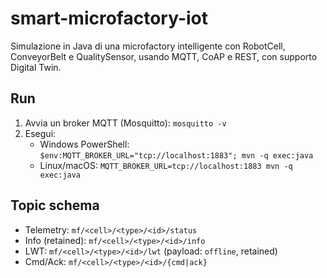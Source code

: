 # smart-microfactory-iot
Simulazione in Java di una microfactory intelligente con RobotCell, ConveyorBelt e QualitySensor, usando MQTT, CoAP e REST, con supporto Digital Twin.

## Run
1) Avvia un broker MQTT (Mosquitto): `mosquitto -v`
2) Esegui:
   - Windows PowerShell:
     `$env:MQTT_BROKER_URL="tcp://localhost:1883"; mvn -q exec:java`
   - Linux/macOS:
     `MQTT_BROKER_URL=tcp://localhost:1883 mvn -q exec:java`

## Topic schema
- Telemetry: `mf/<cell>/<type>/<id>/status`
- Info (retained): `mf/<cell>/<type>/<id>/info`
- LWT: `mf/<cell>/<type>/<id>/lwt` (payload: `offline`, retained)
- Cmd/Ack: `mf/<cell>/<type>/<id>/{cmd|ack}`
